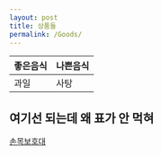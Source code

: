 ```yaml
---
layout: post
title: 상품들
permalink: /Goods/
---
```


좋은음식 | 나쁜음식
--- | ---
과일 | 사탕

## 여기선 되는데 왜 표가 안 먹혀

[손목보호대](http://spyj71.github.goods1.md)

